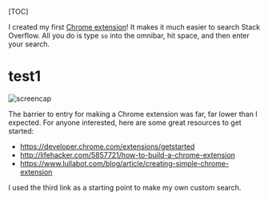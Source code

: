 [TOC]

I created my first [Chrome extension](https://chrome.google.com/webstore/detail/mbdialmebcekhnihbplpaknfdhiiaeok/publish-accepted)! It makes it much easier to search Stack Overflow. All you do is type `so` into the omnibar, hit space, and then enter your search.

# test1

![screencap](/content/images/2015/01/Screen-Shot-2015-01-11-at-6-58-06-PM.png)

The barrier to entry for making a Chrome extension was far, far lower than I expected. For anyone interested, here are some great resources to get started:

* https://developer.chrome.com/extensions/getstarted
* http://lifehacker.com/5857721/how-to-build-a-chrome-extension
* https://www.lullabot.com/blog/article/creating-simple-chrome-extension

I used the third link as a starting point to make my own custom search.